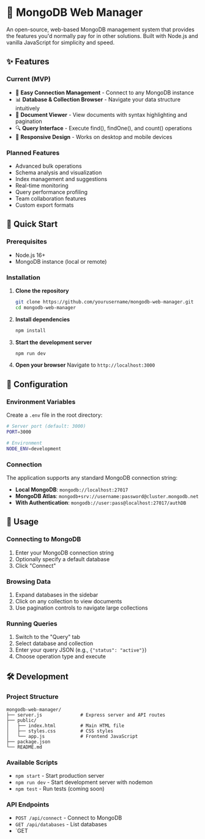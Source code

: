 # 🍃 MongoDB Web Manager

An open-source, web-based MongoDB management system that provides the features you'd normally pay for in other solutions. Built with Node.js and vanilla JavaScript for simplicity and speed.

## ✨ Features

### Current (MVP)
- 🔌 **Easy Connection Management** - Connect to any MongoDB instance
- 📊 **Database & Collection Browser** - Navigate your data structure intuitively  
- 📄 **Document Viewer** - View documents with syntax highlighting and pagination
- 🔍 **Query Interface** - Execute find(), findOne(), and count() operations
- 📱 **Responsive Design** - Works on desktop and mobile devices

### Planned Features
- Advanced bulk operations
- Schema analysis and visualization  
- Index management and suggestions
- Real-time monitoring
- Query performance profiling
- Team collaboration features
- Custom export formats

## 🚀 Quick Start

### Prerequisites
- Node.js 16+ 
- MongoDB instance (local or remote)

### Installation

1. **Clone the repository**
   ```bash
   git clone https://github.com/yourusername/mongodb-web-manager.git
   cd mongodb-web-manager
   ```

2. **Install dependencies**
   ```bash
   npm install
   ```

3. **Start the development server**
   ```bash
   npm run dev
   ```

4. **Open your browser**
   Navigate to `http://localhost:3000`

## 🔧 Configuration

### Environment Variables

Create a `.env` file in the root directory:

```bash
# Server port (default: 3000)
PORT=3000

# Environment
NODE_ENV=development
```

### Connection

The application supports any standard MongoDB connection string:

- **Local MongoDB**: `mongodb://localhost:27017`
- **MongoDB Atlas**: `mongodb+srv://username:password@cluster.mongodb.net`
- **With Authentication**: `mongodb://user:pass@localhost:27017/authDB`

## 📖 Usage

### Connecting to MongoDB
1. Enter your MongoDB connection string
2. Optionally specify a default database
3. Click "Connect"

### Browsing Data  
1. Expand databases in the sidebar
2. Click on any collection to view documents
3. Use pagination controls to navigate large collections

### Running Queries
1. Switch to the "Query" tab
2. Select database and collection
3. Enter your query JSON (e.g., `{"status": "active"}`)
4. Choose operation type and execute

## 🛠️ Development

### Project Structure
```
mongodb-web-manager/
├── server.js              # Express server and API routes
├── public/
│   ├── index.html         # Main HTML file
│   ├── styles.css         # CSS styles
│   └── app.js             # Frontend JavaScript
├── package.json
└── README.md
```

### Available Scripts

- `npm start` - Start production server
- `npm run dev` - Start development server with nodemon
- `npm test` - Run tests (coming soon)

### API Endpoints

- `POST /api/connect` - Connect to MongoDB
- `GET /api/databases` - List databases
- `GET